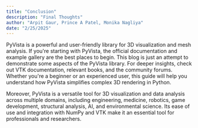 ```yaml
---
title: "Conclusion"
description: "Final Thoughts"
author: "Arpit Gaur, Prince A Patel, Monika Nagliya"
date: "2/25/2025"
---
```


PyVista is a powerful and user-friendly library for 3D visualization and mesh analysis. If you're starting with PyVista, the official documentation and example gallery are the best places to begin. This blog is just an attempt to demonstrate some aspects of the PyVista library. For deeper insights, check out VTK documentation, relevant books, and the community forums. Whether you're a beginner or an experienced user, this guide will help you understand how PyVista simplifies complex 3D rendering in Python. 

Moreover, PyVista is a versatile tool for 3D visualization and data analysis across multiple domains, including engineering, medicine, robotics, game development, structural analysis, AI, and environmental science. Its ease of use and integration with NumPy and VTK make it an essential tool for professionals and researchers.
